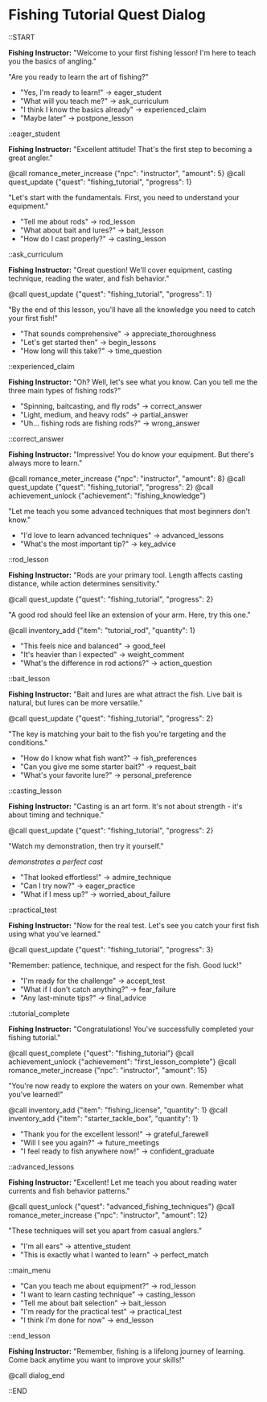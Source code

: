 # Fishing Tutorial Quest Dialog

::START

**Fishing Instructor:** "Welcome to your first fishing lesson! I'm here to teach you the basics of angling."

"Are you ready to learn the art of fishing?"

+ "Yes, I'm ready to learn!" -> eager_student
+ "What will you teach me?" -> ask_curriculum
+ "I think I know the basics already" -> experienced_claim
+ "Maybe later" -> postpone_lesson

::eager_student

**Fishing Instructor:** "Excellent attitude! That's the first step to becoming a great angler."

@call romance_meter_increase {"npc": "instructor", "amount": 5}
@call quest_update {"quest": "fishing_tutorial", "progress": 1}

"Let's start with the fundamentals. First, you need to understand your equipment."

+ "Tell me about rods" -> rod_lesson
+ "What about bait and lures?" -> bait_lesson
+ "How do I cast properly?" -> casting_lesson

::ask_curriculum

**Fishing Instructor:** "Great question! We'll cover equipment, casting technique, reading the water, and fish behavior."

@call quest_update {"quest": "fishing_tutorial", "progress": 1}

"By the end of this lesson, you'll have all the knowledge you need to catch your first fish!"

+ "That sounds comprehensive" -> appreciate_thoroughness
+ "Let's get started then" -> begin_lessons
+ "How long will this take?" -> time_question

::experienced_claim

**Fishing Instructor:** "Oh? Well, let's see what you know. Can you tell me the three main types of fishing rods?"

+ "Spinning, baitcasting, and fly rods" -> correct_answer
+ "Light, medium, and heavy rods" -> partial_answer
+ "Uh... fishing rods are fishing rods?" -> wrong_answer

::correct_answer

**Fishing Instructor:** "Impressive! You do know your equipment. But there's always more to learn."

@call romance_meter_increase {"npc": "instructor", "amount": 8}
@call quest_update {"quest": "fishing_tutorial", "progress": 2}
@call achievement_unlock {"achievement": "fishing_knowledge"}

"Let me teach you some advanced techniques that most beginners don't know."

+ "I'd love to learn advanced techniques" -> advanced_lessons
+ "What's the most important tip?" -> key_advice

::rod_lesson

**Fishing Instructor:** "Rods are your primary tool. Length affects casting distance, while action determines sensitivity."

@call quest_update {"quest": "fishing_tutorial", "progress": 2}

"A good rod should feel like an extension of your arm. Here, try this one."

@call inventory_add {"item": "tutorial_rod", "quantity": 1}

+ "This feels nice and balanced" -> good_feel
+ "It's heavier than I expected" -> weight_comment
+ "What's the difference in rod actions?" -> action_question

::bait_lesson

**Fishing Instructor:** "Bait and lures are what attract the fish. Live bait is natural, but lures can be more versatile."

@call quest_update {"quest": "fishing_tutorial", "progress": 2}

"The key is matching your bait to the fish you're targeting and the conditions."

+ "How do I know what fish want?" -> fish_preferences
+ "Can you give me some starter bait?" -> request_bait
+ "What's your favorite lure?" -> personal_preference

::casting_lesson

**Fishing Instructor:** "Casting is an art form. It's not about strength - it's about timing and technique."

@call quest_update {"quest": "fishing_tutorial", "progress": 2}

"Watch my demonstration, then try it yourself."

*demonstrates a perfect cast*

+ "That looked effortless!" -> admire_technique
+ "Can I try now?" -> eager_practice
+ "What if I mess up?" -> worried_about_failure

::practical_test

**Fishing Instructor:** "Now for the real test. Let's see you catch your first fish using what you've learned."

@call quest_update {"quest": "fishing_tutorial", "progress": 3}

"Remember: patience, technique, and respect for the fish. Good luck!"

+ "I'm ready for the challenge" -> accept_test
+ "What if I don't catch anything?" -> fear_failure
+ "Any last-minute tips?" -> final_advice

::tutorial_complete

**Fishing Instructor:** "Congratulations! You've successfully completed your fishing tutorial."

@call quest_complete {"quest": "fishing_tutorial"}
@call achievement_unlock {"achievement": "first_lesson_complete"}
@call romance_meter_increase {"npc": "instructor", "amount": 15}

"You're now ready to explore the waters on your own. Remember what you've learned!"

@call inventory_add {"item": "fishing_license", "quantity": 1}
@call inventory_add {"item": "starter_tackle_box", "quantity": 1}

+ "Thank you for the excellent lesson!" -> grateful_farewell
+ "Will I see you again?" -> future_meetings
+ "I feel ready to fish anywhere now!" -> confident_graduate

::advanced_lessons

**Fishing Instructor:** "Excellent! Let me teach you about reading water currents and fish behavior patterns."

@call quest_unlock {"quest": "advanced_fishing_techniques"}
@call romance_meter_increase {"npc": "instructor", "amount": 12}

"These techniques will set you apart from casual anglers."

+ "I'm all ears" -> attentive_student
+ "This is exactly what I wanted to learn" -> perfect_match

::main_menu

+ "Can you teach me about equipment?" -> rod_lesson
+ "I want to learn casting technique" -> casting_lesson
+ "Tell me about bait selection" -> bait_lesson
+ "I'm ready for the practical test" -> practical_test
+ "I think I'm done for now" -> end_lesson

::end_lesson

**Fishing Instructor:** "Remember, fishing is a lifelong journey of learning. Come back anytime you want to improve your skills!"

@call dialog_end

::END 